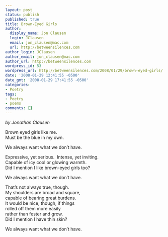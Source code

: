 ```yaml
---
layout: post
status: publish
published: true
title: Brown-Eyed Girls
author:
  display_name: Jon Clausen
  login: JClausen
  email: jon_clausen@mac.com
  url: http://betweensilences.com
author_login: JClausen
author_email: jon_clausen@mac.com
author_url: http://betweensilences.com
wordpress_id: 53
wordpress_url: http://betweensilences.com/2008/01/29/brown-eyed-girls/
date: '2008-01-29 12:41:55 -0500'
date_gmt: '2008-01-29 17:41:55 -0500'
categories:
- Poetry
tags:
- Poetry
- poems
comments: []
---
```

<p><em>by Jonathan Clausen</em></p>
<p>Brown eyed girls like me.<br />
Must be the blue in my own.</p>
<p>We always want what we don’t have.</p>
<p>Expressive, yet serious.  Intense, yet inviting.<br />
Capable of icy cool or glowing warmth.<br />
Did I mention I like brown-eyed girls too?</p>
<p>We always want what we don’t have.</p>
<p>That’s not always true, though.<br />
My shoulders are broad and square,<br />
capable of bearing great burdens.<br />
It would be nice, though, if things<br />
rolled off them more easily<br />
rather than fester and grow.<br />
Did I mention I have thin skin?</p>
<p>We always want what we don’t have.</p>
